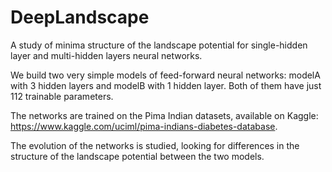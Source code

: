 # DeepLandscape
A study of minima structure of the landscape potential for single-hidden layer and multi-hidden layers neural networks.

We build two very simple models of feed-forward neural networks: modelA with 3 hidden layers and modelB with 1 hidden layer. Both of them have just 112 trainable parameters. 

The networks are trained on the Pima Indian datasets, available on Kaggle: https://www.kaggle.com/uciml/pima-indians-diabetes-database.

The evolution of the networks is studied, looking for differences in the structure of the landscape potential between the two models.
